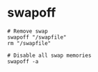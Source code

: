 # swapoff

```shell
# Remove swap
swapoff "/swapfile"
rm "/swapfile"

# Disable all swap memories
swapoff -a
```
